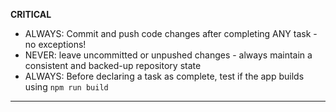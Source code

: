 **CRITICAL**
- ALWAYS: Commit and push code changes after completing ANY task - no exceptions!
- NEVER: leave uncommitted or unpushed changes - always maintain a consistent and backed-up repository state
- ALWAYS: Before declaring a task as complete, test if the app builds using `npm run build`

---

